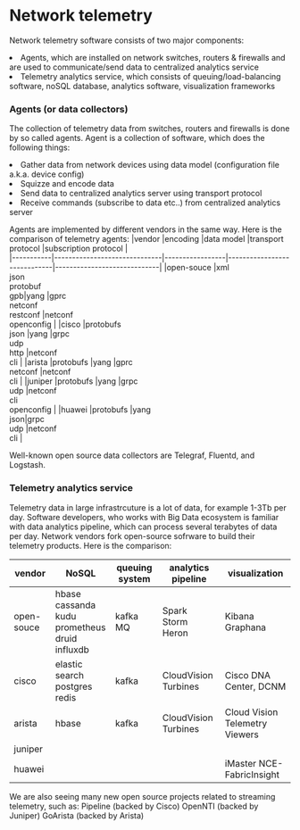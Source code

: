 # Network telemetry
Network telemetry software consists of two major components:
<li> Agents, which are installed on network switches, routers & firewalls and are used to communicate/send data to centralized analytics service
<li> Telemetry analytics service, which consists of queuing/load-balancing software, noSQL database, analytics software, visualization frameworks 

### Agents (or data collectors)
The collection of telemetry data from switches, routers and firewalls is done by so called agents. Agent is a collection of software, which does the following things:
<li> Gather data from network devices using data model (configuration file a.k.a. device config)
<li> Squizze and encode data
<li> Send data to centralized analytics server using transport protocol
<li> Receive commands (subscribe to data etc..) from centralized analytics server 
  
Agents are implemented by different vendors in the same way. Here is the comparison of telemetry agents:
|vendor		  |encoding                      |data model       |transport protocol           |subscription protocol        |       
|-----------|------------------------------|-----------------|-----------------------------|-----------------------------|
|open-souce	|xml<br>json<br>protobuf<br>gpb|yang             |gprc<br>netconf<br>restconf  |netconf<br>openconfig        |
|cisco    	|protobufs<br>json             |yang             |grpc<br>udp<br>http          |netconf<br>cli               |
|arista    	|protobufs                     |yang             |gprc<br>netconf              |netconf<br>cli               |
|juniper   	|protobufs                     |yang             |grpc<br>udp                  |netconf<br>cli<br>openconfig |
|huawei   	|protobufs                     |yang<br>json<xml>|grpc<br>udp                  |netconf<br>cli               |
  
Well-known open source data collectors are Telegraf, Fluentd, and Logstash.

### Telemetry analytics service
Telemetry data in large infrastrcuture is a lot of data, for example 1-3Tb per day. Software developers, who works with Big Data ecosystem is familiar with data analytics pipeline, which can process several terabytes of data per day. 
Network vendors fork open-source sofrware to build their telemetry products. Here is the comparison:
  
|vendor		  |NoSQL                                                       |queuing system  |analytics pipeline	    |visualization                 |               
|-----------|------------------------------------------------------------|----------------|-----------------------|------------------------------|
|open-souce	|hbase<br>cassanda<br>kudu<br>prometheus<br>druid<br>influxdb|kafka<br>MQ		  |Spark<br>Storm<br>Heron|Kibana<br>Graphana            |
|cisco			|elastic search<br>postgres<br>redis                         |kafka  			    |CloudVision Turbines	  |Cisco DNA Center, DCNM        |
|arista			|hbase				                                               |kafka 		      |CloudVision Turbines	  |Cloud Vision Telemetry Viewers|
|juniper		|     				                                               |     			      |                       |                              |
|huawei 		|     				                                               |     			      |                       |iMaster NCE-FabricInsight     |

  
We are also seeing many new open source projects related to streaming telemetry, such as:
Pipeline (backed by Cisco)
OpenNTI (backed by Juniper)
GoArista (backed by Arista)
